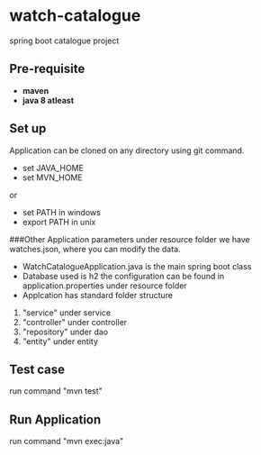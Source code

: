 # watch-catalogue
spring boot catalogue project


## Pre-requisite
 - **maven**
 - **java 8 atleast**
 
## Set up
 Application can be cloned on any directory using git command.
 - set JAVA_HOME
 - set MVN_HOME
 
 or 
 - set PATH in windows
 - export PATH in unix
 
 ###Other Application parameters
  under resource folder we have watches.json, 
  where you can modify the data.
   
 - WatchCatalogueApplication.java is the main spring boot class
 - Database used is h2 the configuration can be found in application.properties under resource folder
 - Applcation has standard folder structure 
 1. "service" under service
 2. "controller" under controller
 3. "repository" under dao
 4. "entity" under entity
 
 ## Test case
 run command "mvn test"
 
 ## Run Application
 
 run command "mvn exec:java"
 
 